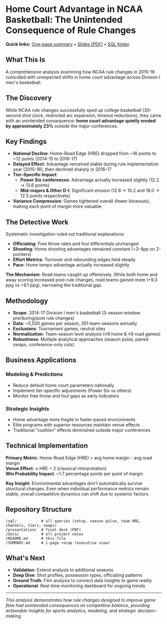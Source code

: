 # Home Court Advantage in NCAA Basketball: The Unintended Consequence of Rule Changes

**Quick links:** [One-page summary](SUMMARY.md) • [Slides (PDF)](presentation/case_study_deck.pdf) • [SQL folder](sql/)

## What This Is
A comprehensive analysis examining how NCAA rule changes in 2015-16 coincided with unexpected shifts in home court advantage across Division I men's basketball.

## The Discovery

While NCAA rule changes successfully sped up college basketball (30-second shot clock, restricted arc expansion, timeout reductions), they came with an unintended consequence: **home court advantage quietly eroded by approximately 23%** outside the major conferences.

## Key Findings

- **National Decline**: Home-Road Edge (HRE) dropped from ~16 points to ~12 points (2014-15 to 2016-17)
- **Delayed Effect**: Advantage remained stable during rule implementation year (2015-16), then declined sharply in 2016-17
- **Tier-Specific Impact**: 
  - **Power Six conferences**: Advantage actually increased slightly (12.2 → 13.6 points)
  - **Mid-majors & Other D-I**: Significant erosion (12.8 → 10.2 and 18.0 → 12.5 points respectively)
- **Variance Compression**: Games tightened overall (fewer blowouts), making each point of margin more valuable

## The Detective Work

Systematic investigation ruled out traditional explanations:
- **Officiating**: Free throw rates and foul differentials unchanged
- **Shooting**: Home shooting advantages remained constant (~3-4pp on 2-pointers)
- **Effort Metrics**: Turnover and rebounding edges held steady
- **Pace**: Home tempo advantage actually increased slightly

**The Mechanism**: Road teams caught up offensively. While both home and away scoring increased post-rule changes, road teams gained more (+9.3 ppg vs +6.1 ppg), narrowing the traditional gap.

## Methodology

- **Scope**: 2014-17 Division I men's basketball (3-season window: pre/during/post rule changes)
- **Data**: ~5,500 games per season, 351 team-seasons annually
- **Exclusions**: Tournament games, neutral sites
- **Normalization**: Team-season level analysis (≥8 home & ≥8 road games)
- **Robustness**: Multiple analytical approaches (season pulse, paired swaps, conference-only cuts)

## Business Applications

### Modeling & Predictions
- Reduce default home court parameters nationally
- Implement tier-specific adjustments (Power Six vs others)
- Monitor free throw and foul gaps as early indicators

### Strategic Insights
- Home advantage more fragile in faster-paced environments
- Elite programs with superior resources maintain venue effects
- Traditional "cushion" effects diminished outside major conferences

## Technical Implementation

**Primary Metric**: Home-Road Edge (HRE) = avg home margin - avg road margin  
**Venue Effect**: ≈ HRE ÷ 2 (classical interpretation)  
**Win Probability Impact**: ~1.7 percentage points per point of margin  

**Key Insight**: Environmental advantages don't automatically survive structural changes. Even when individual performance metrics remain stable, overall competitive dynamics can shift due to systemic factors.

## Repository Structure

```
/sql/           # all queries (setup, season pulse, team HRE, channels, tiers, swaps)
/presentation/  # final deck (PDF)
/docs/          # all project notes
/README.md      # this file
/SUMMARY.md     # 1-page recap (executive view)
```

## What's Next

- **Validation**: Extend analysis to additional seasons
- **Deep Dive**: Shot profiles, possession types, officiating patterns
- **Ground Truth**: Film analysis to connect data insights to game reality
- **Operational**: Real-time monitoring dashboard for ongoing trends

---

*This analysis demonstrates how rule changes designed to improve game flow had unintended consequences on competitive balance, providing actionable insights for sports analytics, modeling, and strategic decision-making.*
